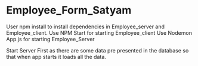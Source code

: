 # Employee_Form_Satyam


User npm install to install dependencies in Employee_server and Employee_client.
Use NPM Start for starting Employee_client
Use Nodemon App.js for starting Employee_Server

Start Server First as there are some data pre presented in the database so that when app starts it loads all the data.
